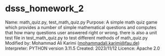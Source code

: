 # dsss_homework_2

 Name:          math_quiz.py, test_math_quiz.py
 Purpose:       A simple math quiz game which provides a number of simple mathematical questions
                and computes that how many questions user answered right or wrong.
                there is also a unit test file in test_math_quiz.py to test different methods of
                math_quiz.py
 Modified by:   Mohammad Ali Karimi (mohammadali.karimi@fau.de)
 Interpreter:   PYTHON version 3.11.5
 Created:       2023/11/12
 Licence:       Apache 2.0
